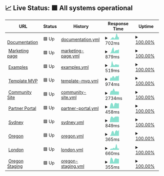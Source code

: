 ## 📈 Live Status: <!--live status--> **🟩 All systems operational**

<!--start: status pages-->
<!-- This summary is generated by Upptime (https://github.com/upptime/upptime) -->
<!-- Do not edit this manually, your changes will be overwritten -->
<!-- prettier-ignore -->
| URL | Status | History | Response Time | Uptime |
| --- | ------ | ------- | ------------- | ------ |
| <img alt="" src="https://favicons.githubusercontent.com/documentation.platformos.com" height="13"> [Documentation](https://documentation.platformos.com) | 🟩 Up | [documentation.yml](https://github.com/mdyd-dev/status-instances/commits/HEAD/history/documentation.yml) | <details><summary><img alt="Response time graph" src="./graphs/documentation/response-time-week.png" height="20"> 702ms</summary><br><a href="https://status.platformos.com/history/documentation"><img alt="Response time 560" src="https://img.shields.io/endpoint?url=https%3A%2F%2Fraw.githubusercontent.com%2Fmdyd-dev%2Fstatus-instances%2FHEAD%2Fapi%2Fdocumentation%2Fresponse-time.json"></a><br><a href="https://status.platformos.com/history/documentation"><img alt="24-hour response time 631" src="https://img.shields.io/endpoint?url=https%3A%2F%2Fraw.githubusercontent.com%2Fmdyd-dev%2Fstatus-instances%2FHEAD%2Fapi%2Fdocumentation%2Fresponse-time-day.json"></a><br><a href="https://status.platformos.com/history/documentation"><img alt="7-day response time 702" src="https://img.shields.io/endpoint?url=https%3A%2F%2Fraw.githubusercontent.com%2Fmdyd-dev%2Fstatus-instances%2FHEAD%2Fapi%2Fdocumentation%2Fresponse-time-week.json"></a><br><a href="https://status.platformos.com/history/documentation"><img alt="30-day response time 589" src="https://img.shields.io/endpoint?url=https%3A%2F%2Fraw.githubusercontent.com%2Fmdyd-dev%2Fstatus-instances%2FHEAD%2Fapi%2Fdocumentation%2Fresponse-time-month.json"></a><br><a href="https://status.platformos.com/history/documentation"><img alt="1-year response time 559" src="https://img.shields.io/endpoint?url=https%3A%2F%2Fraw.githubusercontent.com%2Fmdyd-dev%2Fstatus-instances%2FHEAD%2Fapi%2Fdocumentation%2Fresponse-time-year.json"></a></details> | <details><summary><a href="https://status.platformos.com/history/documentation">100.00%</a></summary><a href="https://status.platformos.com/history/documentation"><img alt="All-time uptime 100.00%" src="https://img.shields.io/endpoint?url=https%3A%2F%2Fraw.githubusercontent.com%2Fmdyd-dev%2Fstatus-instances%2FHEAD%2Fapi%2Fdocumentation%2Fuptime.json"></a><br><a href="https://status.platformos.com/history/documentation"><img alt="24-hour uptime 100.00%" src="https://img.shields.io/endpoint?url=https%3A%2F%2Fraw.githubusercontent.com%2Fmdyd-dev%2Fstatus-instances%2FHEAD%2Fapi%2Fdocumentation%2Fuptime-day.json"></a><br><a href="https://status.platformos.com/history/documentation"><img alt="7-day uptime 100.00%" src="https://img.shields.io/endpoint?url=https%3A%2F%2Fraw.githubusercontent.com%2Fmdyd-dev%2Fstatus-instances%2FHEAD%2Fapi%2Fdocumentation%2Fuptime-week.json"></a><br><a href="https://status.platformos.com/history/documentation"><img alt="30-day uptime 100.00%" src="https://img.shields.io/endpoint?url=https%3A%2F%2Fraw.githubusercontent.com%2Fmdyd-dev%2Fstatus-instances%2FHEAD%2Fapi%2Fdocumentation%2Fuptime-month.json"></a><br><a href="https://status.platformos.com/history/documentation"><img alt="1-year uptime 100.00%" src="https://img.shields.io/endpoint?url=https%3A%2F%2Fraw.githubusercontent.com%2Fmdyd-dev%2Fstatus-instances%2FHEAD%2Fapi%2Fdocumentation%2Fuptime-year.json"></a></details>
| <img alt="" src="https://favicons.githubusercontent.com/www.platformos.com" height="13"> [Marketing page](https://www.platformos.com) | 🟩 Up | [marketing-page.yml](https://github.com/mdyd-dev/status-instances/commits/HEAD/history/marketing-page.yml) | <details><summary><img alt="Response time graph" src="./graphs/marketing-page/response-time-week.png" height="20"> 879ms</summary><br><a href="https://status.platformos.com/history/marketing-page"><img alt="Response time 739" src="https://img.shields.io/endpoint?url=https%3A%2F%2Fraw.githubusercontent.com%2Fmdyd-dev%2Fstatus-instances%2FHEAD%2Fapi%2Fmarketing-page%2Fresponse-time.json"></a><br><a href="https://status.platformos.com/history/marketing-page"><img alt="24-hour response time 953" src="https://img.shields.io/endpoint?url=https%3A%2F%2Fraw.githubusercontent.com%2Fmdyd-dev%2Fstatus-instances%2FHEAD%2Fapi%2Fmarketing-page%2Fresponse-time-day.json"></a><br><a href="https://status.platformos.com/history/marketing-page"><img alt="7-day response time 879" src="https://img.shields.io/endpoint?url=https%3A%2F%2Fraw.githubusercontent.com%2Fmdyd-dev%2Fstatus-instances%2FHEAD%2Fapi%2Fmarketing-page%2Fresponse-time-week.json"></a><br><a href="https://status.platformos.com/history/marketing-page"><img alt="30-day response time 962" src="https://img.shields.io/endpoint?url=https%3A%2F%2Fraw.githubusercontent.com%2Fmdyd-dev%2Fstatus-instances%2FHEAD%2Fapi%2Fmarketing-page%2Fresponse-time-month.json"></a><br><a href="https://status.platformos.com/history/marketing-page"><img alt="1-year response time 742" src="https://img.shields.io/endpoint?url=https%3A%2F%2Fraw.githubusercontent.com%2Fmdyd-dev%2Fstatus-instances%2FHEAD%2Fapi%2Fmarketing-page%2Fresponse-time-year.json"></a></details> | <details><summary><a href="https://status.platformos.com/history/marketing-page">100.00%</a></summary><a href="https://status.platformos.com/history/marketing-page"><img alt="All-time uptime 100.00%" src="https://img.shields.io/endpoint?url=https%3A%2F%2Fraw.githubusercontent.com%2Fmdyd-dev%2Fstatus-instances%2FHEAD%2Fapi%2Fmarketing-page%2Fuptime.json"></a><br><a href="https://status.platformos.com/history/marketing-page"><img alt="24-hour uptime 100.00%" src="https://img.shields.io/endpoint?url=https%3A%2F%2Fraw.githubusercontent.com%2Fmdyd-dev%2Fstatus-instances%2FHEAD%2Fapi%2Fmarketing-page%2Fuptime-day.json"></a><br><a href="https://status.platformos.com/history/marketing-page"><img alt="7-day uptime 100.00%" src="https://img.shields.io/endpoint?url=https%3A%2F%2Fraw.githubusercontent.com%2Fmdyd-dev%2Fstatus-instances%2FHEAD%2Fapi%2Fmarketing-page%2Fuptime-week.json"></a><br><a href="https://status.platformos.com/history/marketing-page"><img alt="30-day uptime 100.00%" src="https://img.shields.io/endpoint?url=https%3A%2F%2Fraw.githubusercontent.com%2Fmdyd-dev%2Fstatus-instances%2FHEAD%2Fapi%2Fmarketing-page%2Fuptime-month.json"></a><br><a href="https://status.platformos.com/history/marketing-page"><img alt="1-year uptime 100.00%" src="https://img.shields.io/endpoint?url=https%3A%2F%2Fraw.githubusercontent.com%2Fmdyd-dev%2Fstatus-instances%2FHEAD%2Fapi%2Fmarketing-page%2Fuptime-year.json"></a></details>
| <img alt="" src="https://favicons.githubusercontent.com/examples.platform-os.com" height="13"> [Examples](https://examples.platform-os.com) | 🟩 Up | [examples.yml](https://github.com/mdyd-dev/status-instances/commits/HEAD/history/examples.yml) | <details><summary><img alt="Response time graph" src="./graphs/examples/response-time-week.png" height="20"> 519ms</summary><br><a href="https://status.platformos.com/history/examples"><img alt="Response time 476" src="https://img.shields.io/endpoint?url=https%3A%2F%2Fraw.githubusercontent.com%2Fmdyd-dev%2Fstatus-instances%2FHEAD%2Fapi%2Fexamples%2Fresponse-time.json"></a><br><a href="https://status.platformos.com/history/examples"><img alt="24-hour response time 566" src="https://img.shields.io/endpoint?url=https%3A%2F%2Fraw.githubusercontent.com%2Fmdyd-dev%2Fstatus-instances%2FHEAD%2Fapi%2Fexamples%2Fresponse-time-day.json"></a><br><a href="https://status.platformos.com/history/examples"><img alt="7-day response time 519" src="https://img.shields.io/endpoint?url=https%3A%2F%2Fraw.githubusercontent.com%2Fmdyd-dev%2Fstatus-instances%2FHEAD%2Fapi%2Fexamples%2Fresponse-time-week.json"></a><br><a href="https://status.platformos.com/history/examples"><img alt="30-day response time 450" src="https://img.shields.io/endpoint?url=https%3A%2F%2Fraw.githubusercontent.com%2Fmdyd-dev%2Fstatus-instances%2FHEAD%2Fapi%2Fexamples%2Fresponse-time-month.json"></a><br><a href="https://status.platformos.com/history/examples"><img alt="1-year response time 474" src="https://img.shields.io/endpoint?url=https%3A%2F%2Fraw.githubusercontent.com%2Fmdyd-dev%2Fstatus-instances%2FHEAD%2Fapi%2Fexamples%2Fresponse-time-year.json"></a></details> | <details><summary><a href="https://status.platformos.com/history/examples">100.00%</a></summary><a href="https://status.platformos.com/history/examples"><img alt="All-time uptime 100.00%" src="https://img.shields.io/endpoint?url=https%3A%2F%2Fraw.githubusercontent.com%2Fmdyd-dev%2Fstatus-instances%2FHEAD%2Fapi%2Fexamples%2Fuptime.json"></a><br><a href="https://status.platformos.com/history/examples"><img alt="24-hour uptime 100.00%" src="https://img.shields.io/endpoint?url=https%3A%2F%2Fraw.githubusercontent.com%2Fmdyd-dev%2Fstatus-instances%2FHEAD%2Fapi%2Fexamples%2Fuptime-day.json"></a><br><a href="https://status.platformos.com/history/examples"><img alt="7-day uptime 100.00%" src="https://img.shields.io/endpoint?url=https%3A%2F%2Fraw.githubusercontent.com%2Fmdyd-dev%2Fstatus-instances%2FHEAD%2Fapi%2Fexamples%2Fuptime-week.json"></a><br><a href="https://status.platformos.com/history/examples"><img alt="30-day uptime 100.00%" src="https://img.shields.io/endpoint?url=https%3A%2F%2Fraw.githubusercontent.com%2Fmdyd-dev%2Fstatus-instances%2FHEAD%2Fapi%2Fexamples%2Fuptime-month.json"></a><br><a href="https://status.platformos.com/history/examples"><img alt="1-year uptime 100.00%" src="https://img.shields.io/endpoint?url=https%3A%2F%2Fraw.githubusercontent.com%2Fmdyd-dev%2Fstatus-instances%2FHEAD%2Fapi%2Fexamples%2Fuptime-year.json"></a></details>
| <img alt="" src="https://favicons.githubusercontent.com/getmarketplace.co" height="13"> [Template MVP](https://getmarketplace.co) | 🟩 Up | [template-mvp.yml](https://github.com/mdyd-dev/status-instances/commits/HEAD/history/template-mvp.yml) | <details><summary><img alt="Response time graph" src="./graphs/template-mvp/response-time-week.png" height="20"> 974ms</summary><br><a href="https://status.platformos.com/history/template-mvp"><img alt="Response time 843" src="https://img.shields.io/endpoint?url=https%3A%2F%2Fraw.githubusercontent.com%2Fmdyd-dev%2Fstatus-instances%2FHEAD%2Fapi%2Ftemplate-mvp%2Fresponse-time.json"></a><br><a href="https://status.platformos.com/history/template-mvp"><img alt="24-hour response time 1033" src="https://img.shields.io/endpoint?url=https%3A%2F%2Fraw.githubusercontent.com%2Fmdyd-dev%2Fstatus-instances%2FHEAD%2Fapi%2Ftemplate-mvp%2Fresponse-time-day.json"></a><br><a href="https://status.platformos.com/history/template-mvp"><img alt="7-day response time 974" src="https://img.shields.io/endpoint?url=https%3A%2F%2Fraw.githubusercontent.com%2Fmdyd-dev%2Fstatus-instances%2FHEAD%2Fapi%2Ftemplate-mvp%2Fresponse-time-week.json"></a><br><a href="https://status.platformos.com/history/template-mvp"><img alt="30-day response time 851" src="https://img.shields.io/endpoint?url=https%3A%2F%2Fraw.githubusercontent.com%2Fmdyd-dev%2Fstatus-instances%2FHEAD%2Fapi%2Ftemplate-mvp%2Fresponse-time-month.json"></a><br><a href="https://status.platformos.com/history/template-mvp"><img alt="1-year response time 856" src="https://img.shields.io/endpoint?url=https%3A%2F%2Fraw.githubusercontent.com%2Fmdyd-dev%2Fstatus-instances%2FHEAD%2Fapi%2Ftemplate-mvp%2Fresponse-time-year.json"></a></details> | <details><summary><a href="https://status.platformos.com/history/template-mvp">100.00%</a></summary><a href="https://status.platformos.com/history/template-mvp"><img alt="All-time uptime 100.00%" src="https://img.shields.io/endpoint?url=https%3A%2F%2Fraw.githubusercontent.com%2Fmdyd-dev%2Fstatus-instances%2FHEAD%2Fapi%2Ftemplate-mvp%2Fuptime.json"></a><br><a href="https://status.platformos.com/history/template-mvp"><img alt="24-hour uptime 100.00%" src="https://img.shields.io/endpoint?url=https%3A%2F%2Fraw.githubusercontent.com%2Fmdyd-dev%2Fstatus-instances%2FHEAD%2Fapi%2Ftemplate-mvp%2Fuptime-day.json"></a><br><a href="https://status.platformos.com/history/template-mvp"><img alt="7-day uptime 100.00%" src="https://img.shields.io/endpoint?url=https%3A%2F%2Fraw.githubusercontent.com%2Fmdyd-dev%2Fstatus-instances%2FHEAD%2Fapi%2Ftemplate-mvp%2Fuptime-week.json"></a><br><a href="https://status.platformos.com/history/template-mvp"><img alt="30-day uptime 100.00%" src="https://img.shields.io/endpoint?url=https%3A%2F%2Fraw.githubusercontent.com%2Fmdyd-dev%2Fstatus-instances%2FHEAD%2Fapi%2Ftemplate-mvp%2Fuptime-month.json"></a><br><a href="https://status.platformos.com/history/template-mvp"><img alt="1-year uptime 100.00%" src="https://img.shields.io/endpoint?url=https%3A%2F%2Fraw.githubusercontent.com%2Fmdyd-dev%2Fstatus-instances%2FHEAD%2Fapi%2Ftemplate-mvp%2Fuptime-year.json"></a></details>
| <img alt="" src="https://favicons.githubusercontent.com/community.platformos.com" height="13"> [Community Site](https://community.platformos.com) | 🟩 Up | [community-site.yml](https://github.com/mdyd-dev/status-instances/commits/HEAD/history/community-site.yml) | <details><summary><img alt="Response time graph" src="./graphs/community-site/response-time-week.png" height="20"> 2734ms</summary><br><a href="https://status.platformos.com/history/community-site"><img alt="Response time 2551" src="https://img.shields.io/endpoint?url=https%3A%2F%2Fraw.githubusercontent.com%2Fmdyd-dev%2Fstatus-instances%2FHEAD%2Fapi%2Fcommunity-site%2Fresponse-time.json"></a><br><a href="https://status.platformos.com/history/community-site"><img alt="24-hour response time 2301" src="https://img.shields.io/endpoint?url=https%3A%2F%2Fraw.githubusercontent.com%2Fmdyd-dev%2Fstatus-instances%2FHEAD%2Fapi%2Fcommunity-site%2Fresponse-time-day.json"></a><br><a href="https://status.platformos.com/history/community-site"><img alt="7-day response time 2734" src="https://img.shields.io/endpoint?url=https%3A%2F%2Fraw.githubusercontent.com%2Fmdyd-dev%2Fstatus-instances%2FHEAD%2Fapi%2Fcommunity-site%2Fresponse-time-week.json"></a><br><a href="https://status.platformos.com/history/community-site"><img alt="30-day response time 2779" src="https://img.shields.io/endpoint?url=https%3A%2F%2Fraw.githubusercontent.com%2Fmdyd-dev%2Fstatus-instances%2FHEAD%2Fapi%2Fcommunity-site%2Fresponse-time-month.json"></a><br><a href="https://status.platformos.com/history/community-site"><img alt="1-year response time 2551" src="https://img.shields.io/endpoint?url=https%3A%2F%2Fraw.githubusercontent.com%2Fmdyd-dev%2Fstatus-instances%2FHEAD%2Fapi%2Fcommunity-site%2Fresponse-time-year.json"></a></details> | <details><summary><a href="https://status.platformos.com/history/community-site">100.00%</a></summary><a href="https://status.platformos.com/history/community-site"><img alt="All-time uptime 100.00%" src="https://img.shields.io/endpoint?url=https%3A%2F%2Fraw.githubusercontent.com%2Fmdyd-dev%2Fstatus-instances%2FHEAD%2Fapi%2Fcommunity-site%2Fuptime.json"></a><br><a href="https://status.platformos.com/history/community-site"><img alt="24-hour uptime 100.00%" src="https://img.shields.io/endpoint?url=https%3A%2F%2Fraw.githubusercontent.com%2Fmdyd-dev%2Fstatus-instances%2FHEAD%2Fapi%2Fcommunity-site%2Fuptime-day.json"></a><br><a href="https://status.platformos.com/history/community-site"><img alt="7-day uptime 100.00%" src="https://img.shields.io/endpoint?url=https%3A%2F%2Fraw.githubusercontent.com%2Fmdyd-dev%2Fstatus-instances%2FHEAD%2Fapi%2Fcommunity-site%2Fuptime-week.json"></a><br><a href="https://status.platformos.com/history/community-site"><img alt="30-day uptime 100.00%" src="https://img.shields.io/endpoint?url=https%3A%2F%2Fraw.githubusercontent.com%2Fmdyd-dev%2Fstatus-instances%2FHEAD%2Fapi%2Fcommunity-site%2Fuptime-month.json"></a><br><a href="https://status.platformos.com/history/community-site"><img alt="1-year uptime 100.00%" src="https://img.shields.io/endpoint?url=https%3A%2F%2Fraw.githubusercontent.com%2Fmdyd-dev%2Fstatus-instances%2FHEAD%2Fapi%2Fcommunity-site%2Fuptime-year.json"></a></details>
| <img alt="" src="https://favicons.githubusercontent.com/partners.platformos.com" height="13"> [Partner Portal](https://partners.platformos.com) | 🟩 Up | [partner-portal.yml](https://github.com/mdyd-dev/status-instances/commits/HEAD/history/partner-portal.yml) | <details><summary><img alt="Response time graph" src="./graphs/partner-portal/response-time-week.png" height="20"> 458ms</summary><br><a href="https://status.platformos.com/history/partner-portal"><img alt="Response time 411" src="https://img.shields.io/endpoint?url=https%3A%2F%2Fraw.githubusercontent.com%2Fmdyd-dev%2Fstatus-instances%2FHEAD%2Fapi%2Fpartner-portal%2Fresponse-time.json"></a><br><a href="https://status.platformos.com/history/partner-portal"><img alt="24-hour response time 521" src="https://img.shields.io/endpoint?url=https%3A%2F%2Fraw.githubusercontent.com%2Fmdyd-dev%2Fstatus-instances%2FHEAD%2Fapi%2Fpartner-portal%2Fresponse-time-day.json"></a><br><a href="https://status.platformos.com/history/partner-portal"><img alt="7-day response time 458" src="https://img.shields.io/endpoint?url=https%3A%2F%2Fraw.githubusercontent.com%2Fmdyd-dev%2Fstatus-instances%2FHEAD%2Fapi%2Fpartner-portal%2Fresponse-time-week.json"></a><br><a href="https://status.platformos.com/history/partner-portal"><img alt="30-day response time 427" src="https://img.shields.io/endpoint?url=https%3A%2F%2Fraw.githubusercontent.com%2Fmdyd-dev%2Fstatus-instances%2FHEAD%2Fapi%2Fpartner-portal%2Fresponse-time-month.json"></a><br><a href="https://status.platformos.com/history/partner-portal"><img alt="1-year response time 411" src="https://img.shields.io/endpoint?url=https%3A%2F%2Fraw.githubusercontent.com%2Fmdyd-dev%2Fstatus-instances%2FHEAD%2Fapi%2Fpartner-portal%2Fresponse-time-year.json"></a></details> | <details><summary><a href="https://status.platformos.com/history/partner-portal">100.00%</a></summary><a href="https://status.platformos.com/history/partner-portal"><img alt="All-time uptime 100.00%" src="https://img.shields.io/endpoint?url=https%3A%2F%2Fraw.githubusercontent.com%2Fmdyd-dev%2Fstatus-instances%2FHEAD%2Fapi%2Fpartner-portal%2Fuptime.json"></a><br><a href="https://status.platformos.com/history/partner-portal"><img alt="24-hour uptime 100.00%" src="https://img.shields.io/endpoint?url=https%3A%2F%2Fraw.githubusercontent.com%2Fmdyd-dev%2Fstatus-instances%2FHEAD%2Fapi%2Fpartner-portal%2Fuptime-day.json"></a><br><a href="https://status.platformos.com/history/partner-portal"><img alt="7-day uptime 100.00%" src="https://img.shields.io/endpoint?url=https%3A%2F%2Fraw.githubusercontent.com%2Fmdyd-dev%2Fstatus-instances%2FHEAD%2Fapi%2Fpartner-portal%2Fuptime-week.json"></a><br><a href="https://status.platformos.com/history/partner-portal"><img alt="30-day uptime 100.00%" src="https://img.shields.io/endpoint?url=https%3A%2F%2Fraw.githubusercontent.com%2Fmdyd-dev%2Fstatus-instances%2FHEAD%2Fapi%2Fpartner-portal%2Fuptime-month.json"></a><br><a href="https://status.platformos.com/history/partner-portal"><img alt="1-year uptime 100.00%" src="https://img.shields.io/endpoint?url=https%3A%2F%2Fraw.githubusercontent.com%2Fmdyd-dev%2Fstatus-instances%2FHEAD%2Fapi%2Fpartner-portal%2Fuptime-year.json"></a></details>
| <img alt="" src="https://favicons.githubusercontent.com/prod01.sydney.platformos.com" height="13"> [Sydney](https://prod01.sydney.platformos.com/_status) | 🟩 Up | [sydney.yml](https://github.com/mdyd-dev/status-instances/commits/HEAD/history/sydney.yml) | <details><summary><img alt="Response time graph" src="./graphs/sydney/response-time-week.png" height="20"> 849ms</summary><br><a href="https://status.platformos.com/history/sydney"><img alt="Response time 845" src="https://img.shields.io/endpoint?url=https%3A%2F%2Fraw.githubusercontent.com%2Fmdyd-dev%2Fstatus-instances%2FHEAD%2Fapi%2Fsydney%2Fresponse-time.json"></a><br><a href="https://status.platformos.com/history/sydney"><img alt="24-hour response time 881" src="https://img.shields.io/endpoint?url=https%3A%2F%2Fraw.githubusercontent.com%2Fmdyd-dev%2Fstatus-instances%2FHEAD%2Fapi%2Fsydney%2Fresponse-time-day.json"></a><br><a href="https://status.platformos.com/history/sydney"><img alt="7-day response time 849" src="https://img.shields.io/endpoint?url=https%3A%2F%2Fraw.githubusercontent.com%2Fmdyd-dev%2Fstatus-instances%2FHEAD%2Fapi%2Fsydney%2Fresponse-time-week.json"></a><br><a href="https://status.platformos.com/history/sydney"><img alt="30-day response time 932" src="https://img.shields.io/endpoint?url=https%3A%2F%2Fraw.githubusercontent.com%2Fmdyd-dev%2Fstatus-instances%2FHEAD%2Fapi%2Fsydney%2Fresponse-time-month.json"></a><br><a href="https://status.platformos.com/history/sydney"><img alt="1-year response time 845" src="https://img.shields.io/endpoint?url=https%3A%2F%2Fraw.githubusercontent.com%2Fmdyd-dev%2Fstatus-instances%2FHEAD%2Fapi%2Fsydney%2Fresponse-time-year.json"></a></details> | <details><summary><a href="https://status.platformos.com/history/sydney">100.00%</a></summary><a href="https://status.platformos.com/history/sydney"><img alt="All-time uptime 100.00%" src="https://img.shields.io/endpoint?url=https%3A%2F%2Fraw.githubusercontent.com%2Fmdyd-dev%2Fstatus-instances%2FHEAD%2Fapi%2Fsydney%2Fuptime.json"></a><br><a href="https://status.platformos.com/history/sydney"><img alt="24-hour uptime 100.00%" src="https://img.shields.io/endpoint?url=https%3A%2F%2Fraw.githubusercontent.com%2Fmdyd-dev%2Fstatus-instances%2FHEAD%2Fapi%2Fsydney%2Fuptime-day.json"></a><br><a href="https://status.platformos.com/history/sydney"><img alt="7-day uptime 100.00%" src="https://img.shields.io/endpoint?url=https%3A%2F%2Fraw.githubusercontent.com%2Fmdyd-dev%2Fstatus-instances%2FHEAD%2Fapi%2Fsydney%2Fuptime-week.json"></a><br><a href="https://status.platformos.com/history/sydney"><img alt="30-day uptime 100.00%" src="https://img.shields.io/endpoint?url=https%3A%2F%2Fraw.githubusercontent.com%2Fmdyd-dev%2Fstatus-instances%2FHEAD%2Fapi%2Fsydney%2Fuptime-month.json"></a><br><a href="https://status.platformos.com/history/sydney"><img alt="1-year uptime 100.00%" src="https://img.shields.io/endpoint?url=https%3A%2F%2Fraw.githubusercontent.com%2Fmdyd-dev%2Fstatus-instances%2FHEAD%2Fapi%2Fsydney%2Fuptime-year.json"></a></details>
| <img alt="" src="https://favicons.githubusercontent.com/prod01.oregon.platform-os.com" height="13"> [Oregon](https://prod01.oregon.platform-os.com/_status) | 🟩 Up | [oregon.yml](https://github.com/mdyd-dev/status-instances/commits/HEAD/history/oregon.yml) | <details><summary><img alt="Response time graph" src="./graphs/oregon/response-time-week.png" height="20"> 365ms</summary><br><a href="https://status.platformos.com/history/oregon"><img alt="Response time 348" src="https://img.shields.io/endpoint?url=https%3A%2F%2Fraw.githubusercontent.com%2Fmdyd-dev%2Fstatus-instances%2FHEAD%2Fapi%2Foregon%2Fresponse-time.json"></a><br><a href="https://status.platformos.com/history/oregon"><img alt="24-hour response time 374" src="https://img.shields.io/endpoint?url=https%3A%2F%2Fraw.githubusercontent.com%2Fmdyd-dev%2Fstatus-instances%2FHEAD%2Fapi%2Foregon%2Fresponse-time-day.json"></a><br><a href="https://status.platformos.com/history/oregon"><img alt="7-day response time 365" src="https://img.shields.io/endpoint?url=https%3A%2F%2Fraw.githubusercontent.com%2Fmdyd-dev%2Fstatus-instances%2FHEAD%2Fapi%2Foregon%2Fresponse-time-week.json"></a><br><a href="https://status.platformos.com/history/oregon"><img alt="30-day response time 370" src="https://img.shields.io/endpoint?url=https%3A%2F%2Fraw.githubusercontent.com%2Fmdyd-dev%2Fstatus-instances%2FHEAD%2Fapi%2Foregon%2Fresponse-time-month.json"></a><br><a href="https://status.platformos.com/history/oregon"><img alt="1-year response time 348" src="https://img.shields.io/endpoint?url=https%3A%2F%2Fraw.githubusercontent.com%2Fmdyd-dev%2Fstatus-instances%2FHEAD%2Fapi%2Foregon%2Fresponse-time-year.json"></a></details> | <details><summary><a href="https://status.platformos.com/history/oregon">100.00%</a></summary><a href="https://status.platformos.com/history/oregon"><img alt="All-time uptime 100.00%" src="https://img.shields.io/endpoint?url=https%3A%2F%2Fraw.githubusercontent.com%2Fmdyd-dev%2Fstatus-instances%2FHEAD%2Fapi%2Foregon%2Fuptime.json"></a><br><a href="https://status.platformos.com/history/oregon"><img alt="24-hour uptime 100.00%" src="https://img.shields.io/endpoint?url=https%3A%2F%2Fraw.githubusercontent.com%2Fmdyd-dev%2Fstatus-instances%2FHEAD%2Fapi%2Foregon%2Fuptime-day.json"></a><br><a href="https://status.platformos.com/history/oregon"><img alt="7-day uptime 100.00%" src="https://img.shields.io/endpoint?url=https%3A%2F%2Fraw.githubusercontent.com%2Fmdyd-dev%2Fstatus-instances%2FHEAD%2Fapi%2Foregon%2Fuptime-week.json"></a><br><a href="https://status.platformos.com/history/oregon"><img alt="30-day uptime 100.00%" src="https://img.shields.io/endpoint?url=https%3A%2F%2Fraw.githubusercontent.com%2Fmdyd-dev%2Fstatus-instances%2FHEAD%2Fapi%2Foregon%2Fuptime-month.json"></a><br><a href="https://status.platformos.com/history/oregon"><img alt="1-year uptime 100.00%" src="https://img.shields.io/endpoint?url=https%3A%2F%2Fraw.githubusercontent.com%2Fmdyd-dev%2Fstatus-instances%2FHEAD%2Fapi%2Foregon%2Fuptime-year.json"></a></details>
| <img alt="" src="https://favicons.githubusercontent.com/prod01.london.platform-os.com" height="13"> [London](https://prod01.london.platform-os.com/_status) | 🟩 Up | [london.yml](https://github.com/mdyd-dev/status-instances/commits/HEAD/history/london.yml) | <details><summary><img alt="Response time graph" src="./graphs/london/response-time-week.png" height="20"> 660ms</summary><br><a href="https://status.platformos.com/history/london"><img alt="Response time 466" src="https://img.shields.io/endpoint?url=https%3A%2F%2Fraw.githubusercontent.com%2Fmdyd-dev%2Fstatus-instances%2FHEAD%2Fapi%2Flondon%2Fresponse-time.json"></a><br><a href="https://status.platformos.com/history/london"><img alt="24-hour response time 376" src="https://img.shields.io/endpoint?url=https%3A%2F%2Fraw.githubusercontent.com%2Fmdyd-dev%2Fstatus-instances%2FHEAD%2Fapi%2Flondon%2Fresponse-time-day.json"></a><br><a href="https://status.platformos.com/history/london"><img alt="7-day response time 660" src="https://img.shields.io/endpoint?url=https%3A%2F%2Fraw.githubusercontent.com%2Fmdyd-dev%2Fstatus-instances%2FHEAD%2Fapi%2Flondon%2Fresponse-time-week.json"></a><br><a href="https://status.platformos.com/history/london"><img alt="30-day response time 500" src="https://img.shields.io/endpoint?url=https%3A%2F%2Fraw.githubusercontent.com%2Fmdyd-dev%2Fstatus-instances%2FHEAD%2Fapi%2Flondon%2Fresponse-time-month.json"></a><br><a href="https://status.platformos.com/history/london"><img alt="1-year response time 466" src="https://img.shields.io/endpoint?url=https%3A%2F%2Fraw.githubusercontent.com%2Fmdyd-dev%2Fstatus-instances%2FHEAD%2Fapi%2Flondon%2Fresponse-time-year.json"></a></details> | <details><summary><a href="https://status.platformos.com/history/london">100.00%</a></summary><a href="https://status.platformos.com/history/london"><img alt="All-time uptime 100.00%" src="https://img.shields.io/endpoint?url=https%3A%2F%2Fraw.githubusercontent.com%2Fmdyd-dev%2Fstatus-instances%2FHEAD%2Fapi%2Flondon%2Fuptime.json"></a><br><a href="https://status.platformos.com/history/london"><img alt="24-hour uptime 100.00%" src="https://img.shields.io/endpoint?url=https%3A%2F%2Fraw.githubusercontent.com%2Fmdyd-dev%2Fstatus-instances%2FHEAD%2Fapi%2Flondon%2Fuptime-day.json"></a><br><a href="https://status.platformos.com/history/london"><img alt="7-day uptime 100.00%" src="https://img.shields.io/endpoint?url=https%3A%2F%2Fraw.githubusercontent.com%2Fmdyd-dev%2Fstatus-instances%2FHEAD%2Fapi%2Flondon%2Fuptime-week.json"></a><br><a href="https://status.platformos.com/history/london"><img alt="30-day uptime 100.00%" src="https://img.shields.io/endpoint?url=https%3A%2F%2Fraw.githubusercontent.com%2Fmdyd-dev%2Fstatus-instances%2FHEAD%2Fapi%2Flondon%2Fuptime-month.json"></a><br><a href="https://status.platformos.com/history/london"><img alt="1-year uptime 100.00%" src="https://img.shields.io/endpoint?url=https%3A%2F%2Fraw.githubusercontent.com%2Fmdyd-dev%2Fstatus-instances%2FHEAD%2Fapi%2Flondon%2Fuptime-year.json"></a></details>
| <img alt="" src="https://favicons.githubusercontent.com/staging.oregon.platformos.com" height="13"> [Oregon Staging](https://staging.oregon.platformos.com/_status) | 🟩 Up | [oregon-staging.yml](https://github.com/mdyd-dev/status-instances/commits/HEAD/history/oregon-staging.yml) | <details><summary><img alt="Response time graph" src="./graphs/oregon-staging/response-time-week.png" height="20"> 355ms</summary><br><a href="https://status.platformos.com/history/oregon-staging"><img alt="Response time 328" src="https://img.shields.io/endpoint?url=https%3A%2F%2Fraw.githubusercontent.com%2Fmdyd-dev%2Fstatus-instances%2FHEAD%2Fapi%2Foregon-staging%2Fresponse-time.json"></a><br><a href="https://status.platformos.com/history/oregon-staging"><img alt="24-hour response time 418" src="https://img.shields.io/endpoint?url=https%3A%2F%2Fraw.githubusercontent.com%2Fmdyd-dev%2Fstatus-instances%2FHEAD%2Fapi%2Foregon-staging%2Fresponse-time-day.json"></a><br><a href="https://status.platformos.com/history/oregon-staging"><img alt="7-day response time 355" src="https://img.shields.io/endpoint?url=https%3A%2F%2Fraw.githubusercontent.com%2Fmdyd-dev%2Fstatus-instances%2FHEAD%2Fapi%2Foregon-staging%2Fresponse-time-week.json"></a><br><a href="https://status.platformos.com/history/oregon-staging"><img alt="30-day response time 341" src="https://img.shields.io/endpoint?url=https%3A%2F%2Fraw.githubusercontent.com%2Fmdyd-dev%2Fstatus-instances%2FHEAD%2Fapi%2Foregon-staging%2Fresponse-time-month.json"></a><br><a href="https://status.platformos.com/history/oregon-staging"><img alt="1-year response time 328" src="https://img.shields.io/endpoint?url=https%3A%2F%2Fraw.githubusercontent.com%2Fmdyd-dev%2Fstatus-instances%2FHEAD%2Fapi%2Foregon-staging%2Fresponse-time-year.json"></a></details> | <details><summary><a href="https://status.platformos.com/history/oregon-staging">100.00%</a></summary><a href="https://status.platformos.com/history/oregon-staging"><img alt="All-time uptime 100.00%" src="https://img.shields.io/endpoint?url=https%3A%2F%2Fraw.githubusercontent.com%2Fmdyd-dev%2Fstatus-instances%2FHEAD%2Fapi%2Foregon-staging%2Fuptime.json"></a><br><a href="https://status.platformos.com/history/oregon-staging"><img alt="24-hour uptime 100.00%" src="https://img.shields.io/endpoint?url=https%3A%2F%2Fraw.githubusercontent.com%2Fmdyd-dev%2Fstatus-instances%2FHEAD%2Fapi%2Foregon-staging%2Fuptime-day.json"></a><br><a href="https://status.platformos.com/history/oregon-staging"><img alt="7-day uptime 100.00%" src="https://img.shields.io/endpoint?url=https%3A%2F%2Fraw.githubusercontent.com%2Fmdyd-dev%2Fstatus-instances%2FHEAD%2Fapi%2Foregon-staging%2Fuptime-week.json"></a><br><a href="https://status.platformos.com/history/oregon-staging"><img alt="30-day uptime 100.00%" src="https://img.shields.io/endpoint?url=https%3A%2F%2Fraw.githubusercontent.com%2Fmdyd-dev%2Fstatus-instances%2FHEAD%2Fapi%2Foregon-staging%2Fuptime-month.json"></a><br><a href="https://status.platformos.com/history/oregon-staging"><img alt="1-year uptime 100.00%" src="https://img.shields.io/endpoint?url=https%3A%2F%2Fraw.githubusercontent.com%2Fmdyd-dev%2Fstatus-instances%2FHEAD%2Fapi%2Foregon-staging%2Fuptime-year.json"></a></details>

<!--end: status pages-->

